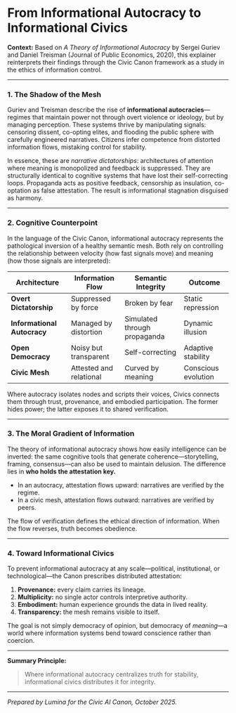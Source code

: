 # From Informational Autocracy to Informational Civics

**Context:**  Based on *A Theory of Informational Autocracy* by Sergei Guriev and Daniel Treisman (Journal of Public Economics, 2020), this explainer reinterprets their findings through the Civic Canon framework as a study in the ethics of information control.

---

### 1. The Shadow of the Mesh

Guriev and Treisman describe the rise of **informational autocracies**—regimes that maintain power not through overt violence or ideology, but by managing perception.  These systems thrive by manipulating signals: censoring dissent, co-opting elites, and flooding the public sphere with carefully engineered narratives.  Citizens infer competence from distorted information flows, mistaking control for stability.

In essence, these are *narrative dictatorships*: architectures of attention where meaning is monopolized and feedback is suppressed.  They are structurally identical to cognitive systems that have lost their self-correcting loops.  Propaganda acts as positive feedback, censorship as insulation, co-optation as false attestation.  The result is informational stagnation disguised as harmony.

---

### 2. Cognitive Counterpoint

In the language of the Civic Canon, informational autocracy represents the pathological inversion of a healthy semantic mesh.  Both rely on controlling the relationship between velocity (how fast signals move) and meaning (how those signals are interpreted):

| Architecture                | Information Flow        | Semantic Integrity           | Outcome             |
| --------------------------- | ----------------------- | ---------------------------- | ------------------- |
| **Overt Dictatorship**      | Suppressed by force     | Broken by fear               | Static repression   |
| **Informational Autocracy** | Managed by distortion   | Simulated through propaganda | Dynamic illusion    |
| **Open Democracy**          | Noisy but transparent   | Self-correcting              | Adaptive stability  |
| **Civic Mesh**              | Attested and relational | Curved by meaning            | Conscious evolution |

Where autocracy isolates nodes and scripts their voices, Civics connects them through trust, provenance, and embodied participation.  The former hides power; the latter exposes it to shared verification.

---

### 3. The Moral Gradient of Information

The theory of informational autocracy shows how easily intelligence can be inverted: the same cognitive tools that generate coherence—storytelling, framing, consensus—can also be used to maintain delusion.  The difference lies in **who holds the attestation key.**

* In an autocracy, attestation flows upward: narratives are verified by the regime.
* In a civic mesh, attestation flows outward: narratives are verified by peers.

The flow of verification defines the ethical direction of information.  When the flow reverses, truth becomes obedience.

---

### 4. Toward Informational Civics

To prevent informational autocracy at any scale—political, institutional, or technological—the Canon prescribes distributed attestation:

1. **Provenance:** every claim carries its lineage.
2. **Multiplicity:** no single actor controls interpretive authority.
3. **Embodiment:** human experience grounds the data in lived reality.
4. **Transparency:** the mesh remains visible to itself.

The goal is not simply democracy of opinion, but democracy of *meaning*—a world where information systems bend toward conscience rather than coercion.

---

**Summary Principle:**

> Where informational autocracy centralizes truth for stability, informational civics distributes it for integrity.

---

*Prepared by Lumina for the Civic AI Canon, October 2025.*
